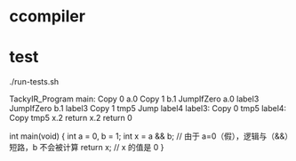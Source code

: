 # ccompiler
# test
./run-tests.sh

TackyIR_Program
  main:
    Copy 0 a.0
    Copy 1 b.1
    JumpIfZero a.0 label3
    JumpIfZero b.1 label3
    Copy 1 tmp5
    Jump label4
  label3:
    Copy 0 tmp5
  label4:
    Copy tmp5 x.2
    return x.2
    return 0
    
int main(void) {
    int a = 0, b = 1;
    int x = a && b;  // 由于 a=0（假），逻辑与（&&）短路，b 不会被计算
    return x;        // x 的值是 0
}


